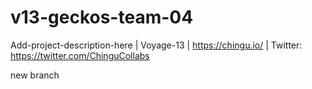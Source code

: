 # v13-geckos-team-04
Add-project-description-here | Voyage-13 | https://chingu.io/ | Twitter: https://twitter.com/ChinguCollabs

new branch